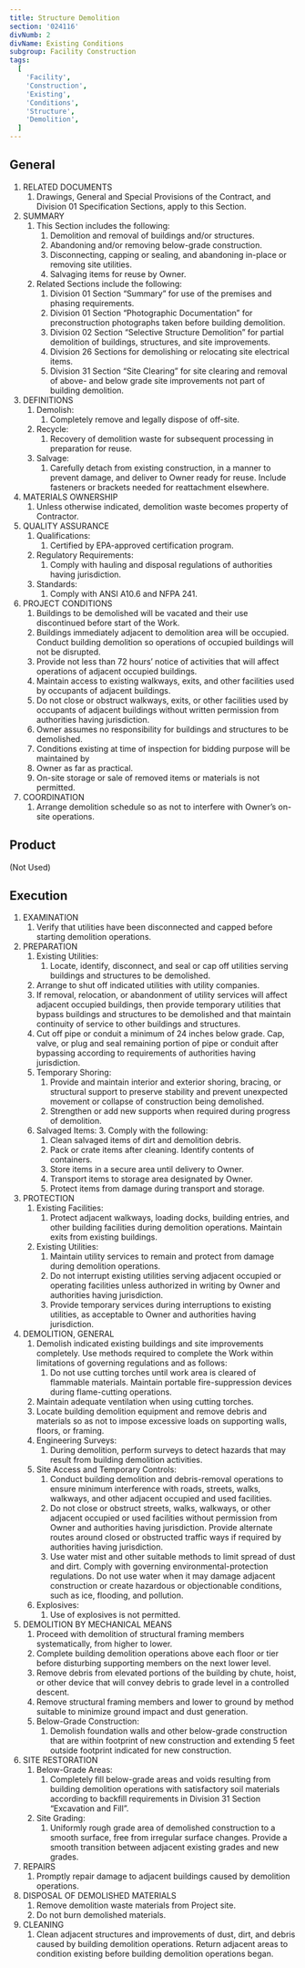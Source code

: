 ```yaml
---
title: Structure Demolition
section: '024116'
divNumb: 2
divName: Existing Conditions
subgroup: Facility Construction
tags:
  [
    'Facility',
    'Construction',
    'Existing',
    'Conditions',
    'Structure',
    'Demolition',
  ]
---
```


## General

1. RELATED DOCUMENTS
   1. Drawings, General and Special Provisions of the Contract, and Division 01 Specification Sections, apply to this Section.
2. SUMMARY
   1. This Section includes the following:
      1. Demolition and removal of buildings and/or structures.
      2. Abandoning and/or removing below-grade construction.
      3. Disconnecting, capping or sealing, and abandoning in-place or removing site utilities.
      4. Salvaging items for reuse by Owner.
   2. Related Sections include the following:
      1. Division 01 Section “Summary” for use of the premises and phasing requirements.
      2. Division 01 Section “Photographic Documentation” for preconstruction photographs taken before building demolition.
      3. Division 02 Section “Selective Structure Demolition” for partial demolition of buildings, structures, and site improvements.
      4. Division 26 Sections for demolishing or relocating site electrical items.
      5. Division 31 Section “Site Clearing” for site clearing and removal of above- and below grade site improvements not part of building demolition.
3. DEFINITIONS
   1. Demolish:
      1. Completely remove and legally dispose of off-site.
   2. Recycle:
      1. Recovery of demolition waste for subsequent processing in preparation for reuse.
   3. Salvage:
      1. Carefully detach from existing construction, in a manner to prevent damage, and deliver to Owner ready for reuse. Include fasteners or brackets needed for reattachment elsewhere.
4. MATERIALS OWNERSHIP
   1. Unless otherwise indicated, demolition waste becomes property of Contractor.
5. QUALITY ASSURANCE
   1. Qualifications:
      1. Certified by EPA-approved certification program.
   2. Regulatory Requirements:
      1. Comply with hauling and disposal regulations of authorities having jurisdiction.
   3. Standards:
      1. Comply with ANSI A10.6 and NFPA 241.
6. PROJECT CONDITIONS
   1. Buildings to be demolished will be vacated and their use discontinued before start of the Work.
   2. Buildings immediately adjacent to demolition area will be occupied. Conduct building demolition so operations of occupied buildings will not be disrupted.
   3. Provide not less than 72 hours’ notice of activities that will affect operations of adjacent occupied buildings.
   4. Maintain access to existing walkways, exits, and other facilities used by occupants of adjacent buildings.
   5. Do not close or obstruct walkways, exits, or other facilities used by occupants of adjacent buildings without written permission from authorities having jurisdiction.
   6. Owner assumes no responsibility for buildings and structures to be demolished.
   7. Conditions existing at time of inspection for bidding purpose will be maintained by
   8. Owner as far as practical.
   9. On-site storage or sale of removed items or materials is not permitted.
7. COORDINATION
   1. Arrange demolition schedule so as not to interfere with Owner’s on-site operations.

## Product

(Not Used)

## Execution

1. EXAMINATION
   1. Verify that utilities have been disconnected and capped before starting demolition operations.
2. PREPARATION
   1. Existing Utilities:
      1. Locate, identify, disconnect, and seal or cap off utilities serving buildings and structures to be demolished.
   2. Arrange to shut off indicated utilities with utility companies.
   3. If removal, relocation, or abandonment of utility services will affect adjacent occupied buildings, then provide temporary utilities that bypass buildings and structures to be demolished and that maintain continuity of service to other buildings and structures.
   4. Cut off pipe or conduit a minimum of 24 inches below grade. Cap, valve, or plug and seal remaining portion of pipe or conduit after bypassing according to requirements of authorities having jurisdiction.
   5. Temporary Shoring:
      1. Provide and maintain interior and exterior shoring, bracing, or structural support to preserve stability and prevent unexpected movement or collapse of construction being demolished.
      2. Strengthen or add new supports when required during progress of demolition.
   6. Salvaged Items: 3. Comply with the following:
      1. Clean salvaged items of dirt and demolition debris.
      2. Pack or crate items after cleaning. Identify contents of containers.
      3. Store items in a secure area until delivery to Owner.
      4. Transport items to storage area designated by Owner.
      5. Protect items from damage during transport and storage.
3. PROTECTION
   1. Existing Facilities:
      1. Protect adjacent walkways, loading docks, building entries, and other building facilities during demolition operations. Maintain exits from existing buildings.
   2. Existing Utilities:
      1. Maintain utility services to remain and protect from damage during demolition operations.
      2. Do not interrupt existing utilities serving adjacent occupied or operating facilities unless authorized in writing by Owner and authorities having jurisdiction.
      3. Provide temporary services during interruptions to existing utilities, as acceptable to Owner and authorities having jurisdiction.
4. DEMOLITION, GENERAL
   1. Demolish indicated existing buildings and site improvements completely. Use methods required to complete the Work within limitations of governing regulations and as follows:
      1. Do not use cutting torches until work area is cleared of flammable materials. Maintain portable fire-suppression devices during flame-cutting operations.
   2. Maintain adequate ventilation when using cutting torches.
   3. Locate building demolition equipment and remove debris and materials so as not to impose excessive loads on supporting walls, floors, or framing.
   4. Engineering Surveys:
      1. During demolition, perform surveys to detect hazards that may result from building demolition activities.
   5. Site Access and Temporary Controls:
      1. Conduct building demolition and debris-removal operations to ensure minimum interference with roads, streets, walks, walkways, and other adjacent occupied and used facilities.
      2. Do not close or obstruct streets, walks, walkways, or other adjacent occupied or used facilities without permission from Owner and authorities having jurisdiction. Provide alternate routes around closed or obstructed traffic ways if required by authorities having jurisdiction.
      3. Use water mist and other suitable methods to limit spread of dust and dirt. Comply with governing environmental-protection regulations. Do not use water when it may damage adjacent construction or create hazardous or objectionable conditions, such as ice, flooding, and pollution.
   6. Explosives:
      1. Use of explosives is not permitted.
5. DEMOLITION BY MECHANICAL MEANS
   1. Proceed with demolition of structural framing members systematically, from higher to lower.
   2. Complete building demolition operations above each floor or tier before disturbing supporting members on the next lower level.
   3. Remove debris from elevated portions of the building by chute, hoist, or other device that will convey debris to grade level in a controlled descent.
   4. Remove structural framing members and lower to ground by method suitable to minimize ground impact and dust generation.
   5. Below-Grade Construction:
      1. Demolish foundation walls and other below-grade construction that are within footprint of new construction and extending 5 feet outside footprint indicated for new construction.
6. SITE RESTORATION
   1. Below-Grade Areas:
      1. Completely fill below-grade areas and voids resulting from building demolition operations with satisfactory soil materials according to backfill requirements in Division 31 Section “Excavation and Fill”.
   2. Site Grading:
      1. Uniformly rough grade area of demolished construction to a smooth surface, free from irregular surface changes. Provide a smooth transition between adjacent existing grades and new grades.
7. REPAIRS
   1. Promptly repair damage to adjacent buildings caused by demolition operations.
8. DISPOSAL OF DEMOLISHED MATERIALS
   1. Remove demolition waste materials from Project site.
   2. Do not burn demolished materials.
9. CLEANING
   1. Clean adjacent structures and improvements of dust, dirt, and debris caused by building demolition operations. Return adjacent areas to condition existing before building demolition operations began.
